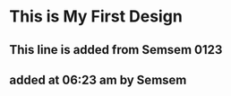 # This is My First Design


## This line is added from Semsem 0123


## added at 06:23 am by Semsem
